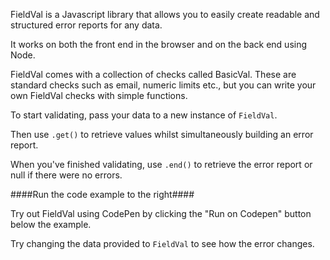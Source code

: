 FieldVal is a Javascript library that allows you to easily create readable and structured error reports for any data.

It works on both the front end in the browser and on the back end using Node.

FieldVal comes with a collection of checks called BasicVal. These are standard checks such as email, numeric limits etc., but you can write your own FieldVal checks with simple functions.

To start validating, pass your data to a new instance of ```FieldVal```.

Then use ```.get()``` to retrieve values whilst simultaneously building an error report.

When you've finished validating, use ```.end()``` to retrieve the error report or null if there were no errors.

####Run the code example to the right####

Try out FieldVal using CodePen by clicking the "Run on Codepen" button below the example.

Try changing the data provided to ```FieldVal``` to see how the error changes.